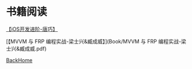# 书籍阅读

[【iOS开发进阶-唐巧】](Book/iOS开发进阶-唐巧.pdf)

[【MVVM 与 FRP 编程实战-梁士兴&臧成威】](Book/MVVM 与 FRP 编程实战-梁士兴&臧成威.pdf)



















[BackHome](http://robinshare.github.io/)